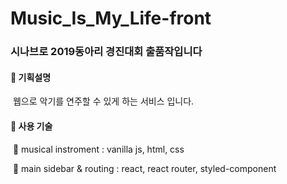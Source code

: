 # Music_Is_My_Life-front
### 시나브로 2019동아리 경진대회 출품작입니다

#### :musical_score: 기획설명

​	 웹으로 악기를  연주할 수 있게 하는 서비스 입니다. 

#### :musical_note: 사용 기술

​	:musical_keyboard: musical instroment : vanilla js, html, css

​	:guitar: main sidebar & routing : react, react router, styled-component